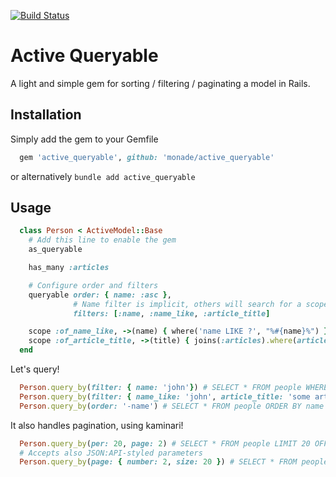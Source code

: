 [![Build Status](https://travis-ci.com/monade/active-queryable.svg?branch=master)](https://travis-ci.com/monade/active-queryable)

# Active Queryable

A light and simple gem for sorting / filtering / paginating a model in Rails.

## Installation

Simply add the gem to your Gemfile

```ruby
  gem 'active_queryable', github: 'monade/active_queryable'
```

or alternatively `bundle add active_queryable`

## Usage

```ruby
  class Person < ActiveModel::Base
    # Add this line to enable the gem
    as_queryable

    has_many :articles

    # Configure order and filters
    queryable order: { name: :asc },
              # Name filter is implicit, others will search for a scope
              filters: [:name, :name_like, :article_title]

    scope :of_name_like, ->(name) { where('name LIKE ?', "%#{name}%") }
    scope :of_article_title, ->(title) { joins(:articles).where(articles: { title: title }) }
  end
```

Let's query!
```ruby
  Person.query_by(filter: { name: 'john'}) # SELECT * FROM people WHERE people.name = 'john'
  Person.query_by(filter: { name_like: 'john', article_title: 'some article' }) # SELECT * FROM people INNER JOIN articles ON articles.person_id = people.id WHERE people.name LIKE 'john' AND article.title = 'some article'
  Person.query_by(order: '-name') # SELECT * FROM people ORDER BY name DESC
```

It also handles pagination, using kaminari!
```ruby
  Person.query_by(per: 20, page: 2) # SELECT * FROM people LIMIT 20 OFFSET 20
  # Accepts also JSON:API-styled parameters
  Person.query_by(page: { number: 2, size: 20 }) # SELECT * FROM people LIMIT 20 OFFSET 20
```
